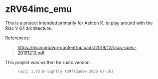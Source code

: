 # zRV64imc_emu

This is a project intended primarily for Ashton K. to play around with the <br>
Risc V 64 architecture. <br>

References: <br>
> https://riscv.org/wp-content/uploads/2019/12/riscv-spec-20191213.pdf <br>

This project was written for rustc version: <br>
> `rustc 1.73.0-nightly (39f42ad9e 2023-07-19)`<br>
